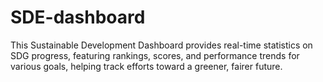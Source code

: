 # SDE-dashboard
This Sustainable Development Dashboard provides real-time statistics on SDG progress, featuring rankings, scores, and performance trends for various goals, helping track efforts toward a greener, fairer future.
